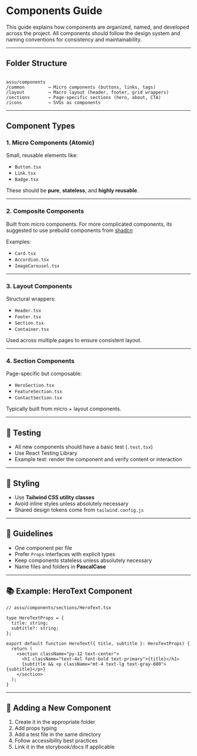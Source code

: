 # Components Guide

This guide explains how components are organized, named, and developed across the project. All components should follow the design system and naming conventions for consistency and maintainability.

---

## Folder Structure

```

assu/components
/common         → Micro components (buttons, links, tags)
/layout         → Macro layout (header, footer, grid wrappers)
/sections       → Page-specific sections (hero, about, CTA)
/icons          → SVGs as components

```

---

## Component Types

### 1. Micro Components (Atomic)

Small, reusable elements like:

- `Button.tsx`
- `Link.tsx`
- `Badge.tsx`

These should be **pure**, **stateless**, and **highly reusable**.

---

### 2. Composite Components

Built from micro components. For more complicated components, its suggested to use prebuild components from [shadcn](https://ui.shadcn.com/)

Examples:

- `Card.tsx`
- `Accordion.tsx`
- `ImageCarousel.tsx`

---

### 3. Layout Components

Structural wrappers:

- `Header.tsx`
- `Footer.tsx`
- `Section.tsx`
- `Container.tsx`

Used across multiple pages to ensure consistent layout.

---

### 4. Section Components

Page-specific but composable:

- `HeroSection.tsx`
- `FeatureSection.tsx`
- `ContactSection.tsx`

Typically built from micro + layout components.

---

## 🧪 Testing

- All new components should have a basic test (`.test.tsx`)
- Use React Testing Library
- Example test: render the component and verify content or interaction

---

## 🎨 Styling

- Use **Tailwind CSS utility classes**
- Avoid inline styles unless absolutely necessary
- Shared design tokens come from `tailwind.config.js`

---

## 🧠 Guidelines

- One component per file
- Prefer `Props` interfaces with explicit types
- Keep components stateless unless absolutely necessary
- Name files and folders in **PascalCase**

---

## 📚 Example: HeroText Component

```tsx
// assu/components/sections/HeroText.tsx

type HeroTextProps = {
  title: string;
  subtitle?: string;
};

export default function HeroText({ title, subtitle }: HeroTextProps) {
  return (
    <section className="py-12 text-center">
      <h1 className="text-4xl font-bold text-primary">{title}</h1>
      {subtitle && <p className="mt-4 text-lg text-gray-600">{subtitle}</p>}
    </section>
  );
}
```

---

## 🚀 Adding a New Component

1. Create it in the appropriate folder
2. Add props typing
3. Add a test file in the same directory
4. Follow accessibility best practices
5. Link it in the storybook/docs if applicable
